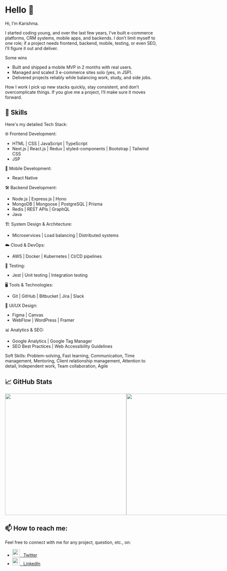 <!--
**Krrish105/Krrish105** is a ✨ _special_ ✨ repository because its `README.md` (this file) appears on your GitHub profile.

Here are some ideas to get you started:

- 🔭 I’m currently working on ...
- 🌱 I’m currently learning ...
- 👯 I’m looking to collaborate on ...
- 🤔 I’m looking for help with ...
- 💬 Ask me about ...
- 📫 How to reach me: ...
- 😄 Pronouns: ...
- ⚡ Fun fact: ...
-->
<!--<a href="https://github.com/Krrish105">
  <img src="./assets/header.png" width="100%" height = "auto" style = "min-width: 300px; min-height: 350px;">
</a>-->

# Hello 👋

Hi, I’m Karishma.

I started coding young, and over the last few years, I’ve built e-commerce platforms, CRM systems, mobile apps, and backends. I don’t limit myself to one role; if a project needs frontend, backend, mobile, testing, or even SEO, I’ll figure it out and deliver.

Some wins
- Built and shipped a mobile MVP in 2 months with real users.
- Managed and scaled 3 e-commerce sites solo (yes, in JSP).
- Delivered projects reliably while balancing work, study, and side jobs.

How I work
I pick up new stacks quickly, stay consistent, and don’t overcomplicate things. If you give me a project, I’ll make sure it moves forward.

## 🌱 Skills

Here's my detailed Tech Stack:

🌐 Frontend Development:
- HTML | CSS | JavaScript | TypeScript
- Next.js | React.js | Redux | styled-components | Bootstrap | Tailwind CSS
- JSP

📱 Mobile Development:
- React Native

🛠️ Backend Development:
- Node.js | Express.js | Hono
- MongoDB | Mongoose | PostgreSQL | Prisma
- Redis | REST APIs | GraphQL
- Java

🏗️ System Design & Architecture:
- Microservices | Load balancing | Distributed systems

☁️ Cloud & DevOps:
- AWS | Docker | Kubernetes | CI/CD pipelines

🧪 Testing:
- Jest | Unit testing | Integration testing

🖥️ Tools & Technologies:
- Git | GitHub | Bitbucket | Jira | Slack

🎨 UI/UX Design:
- Figma | Canvas
- WebFlow | WordPress | Framer

📊 Analytics & SEO:
- Google Analytics | Google Tag Manager
- SEO Best Practices | Web Accessibility Guidelines

Soft Skills: Problem-solving, Fast learning, Communication, Time management, Mentoring, Client relationship management, Attention to detail, Independent work, Team collaboration, Agile

## &#x1f4c8; GitHub Stats

<div style="display: flex;">
  <a href = "https://github.com/karishma-dev" style="width: fit-content;">
    <img src = "https://github-readme-stats.vercel.app/api?username=karishma-dev&show_icons=true&line_height=27&count_private=true&theme=dark" style="width: 400px !important;">
  </a>
  <a href = "https://github.com/karishma-dev" style="width: fit-content;">
    <img src = "https://github-readme-stats.vercel.app/api/top-langs/?username=karishma-dev&layout=compact&theme=dark" style="width: 400px !important;">
  </a>
</div>

## 📫 How to reach me:

Feel free to connect with me for any project, question, etc., on: 

- [<img src = "./assets/twitter.png" width = "25px"> &nbsp; Twitter](https://twitter.com/_karishma_dev)
- [<img src = "./assets/linkedin.png" width = "25px"> &nbsp; LinkedIn](https://www.linkedin.com/in/karishma-garg-)
